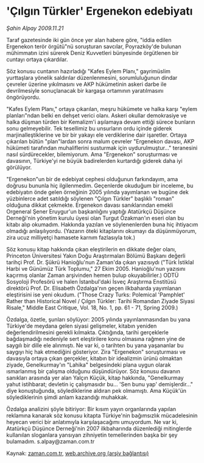 # 'Çılgın Türkler' Ergenekon edebiyatı

*Şahin Alpay 2009.11.21*

<tr><td class="metin" colspan="2" style="padding-top: 20px; padding-left: 5px; ">Taraf gazetesinde iki gün önce yer alan habere göre, "iddia edilen Ergenekon terör örgütü"nü soruşturan savcılar, Poyrazköy'de bulunan mühimmatın izini sürerek Deniz Kuvvetleri bünyesinde örgütlenen bir cuntayı ortaya çıkardılar.</td></tr><tr><td class="metin" colspan="2" style="padding-top: 20px; padding-left: 5px; "><p>Söz konusu cuntanın hazırladığı "Kafes Eylem Planı," gayrimüslim yurttaşlara yönelik saldırılar düzenlenmesini, sorumluluğunun dindar çevreler üzerine yıkılmasını ve AKP hükümetinin askeri darbe ile devrilmesiyle sonuçlanacak bir kargaşa ortamının yaratılmasını öngörüyordu.
<p> "Kafes Eylem Planı," ortaya çıkarılan, meşru hükümete ve halka karşı "eylem planları"ndan belki en dehşet verici olanı. Askeri okullar demokrasiye ve halka düşman türden bir Kemalizm'i aşılamaya devam ettiği sürece bunların sonu gelmeyebilir. Tek tesellimiz bu unsurların ordu içinde giderek marjinalleştiklerine ve bir bir yakayı ele verdiklerine dair işaretler. Ortaya çıkarılan bütün "plan"lardan sonra malum çevreler "Ergenekon davası, AKP hükümeti tarafından muhaliflerini susturmak için uydurulmuştur..." teranesini nasıl sürdürecekler, bilemiyorum. Ama "Ergenekon" soruşturması ve davasının, Türkiye'yi ne büyük badirelerden kurtardığı giderek daha iyi görülüyor.
<p> "Ergenekon"un bir de edebiyat cephesi olduğunun farkındayım, ama doğrusu bununla hiç ilgilenmedim. Geçenlerde okuduğum bir inceleme, bu edebiyatın önde gelen örneğinin 2005 yılında yayımlanan ve bugüne dek yüzbinlerce adet satıldığı söylenen "Çılgın Türkler" başlıklı "roman" olduğuna dikkat çekmekte. Ergenekon davası sanıklarından emekli Orgeneral Şener Eruygur'un başkanlığını yaptığı Atatürkçü Düşünce Derneği'nin yönetim kurulu üyesi olan Turgut Özakman'ın eseri olan bu kitabı alıp okumadım. Hakkında yazılan ve söylenenlerden buna hiç ihtiyacım olmadığı anlaşılıyordu. (Yazarın öteki kitaplarını okumayı da düşünmüyorum, zira ucuz milliyetçi hamasete karnım fazlasıyla tok.)
<p> Söz konusu kitap hakkında çıkan eleştirilerin en dikkate değer olanı, Princeton Üniversitesi Yakın Doğu Araştırmaları Bölümü Başkanı değerli tarihçi Prof. Dr. Şükrü Hanioğlu'nun Zaman'da çıkan yazısıydı ("Türk İstiklal Harbi ve Günümüz Türk Toplumu," 27 Ekim 2005. Hanioğlu'nun yazısını kaçırmış olanlar Zaman arşivinden hemen bulup okuyabilirler.) ODTÜ Sosyoloji Profesörü ve halen İstanbul'daki İsveç Araştırma Enstitüsü direktörü Prof. Dr. Elisabeth Özdalga'nın geçen ilkbaharda yayımlanan eleştirisini ise yeni okudum. ("Those Crazy Turks: Polemical 'Pamphlet' Rather than Historical Novel / Çılgın Türkler: Tarihi Romandan Ziyade Siyasi Risale," Middle East Critique, Vol. 18, No. 1, pp. 61 - 71, Spring 2009.)
<p> Özdalga, özetle, şunları söylüyor: 2005 yılında yayınlanmasından bu yana Türkiye'de meydana gelen siyasi gelişmeler, kitabın yeniden değerlendirilmesini gerekli kılmakta. Çıktığında, tarihi gerçeklerle bağdaşmadığı nedeniyle sert eleştirilere konu olmasına rağmen yine de saygılı bir dille ele alınmıştı. Ne var ki, o tarihten bu yana yaşananlar bu saygıyı hiç hak etmediğini gösteriyor. Zira "Ergenekon" soruşturması ve davasıyla ortaya çıkan gerçekler, kitabın bir idealizmin ürünü olmaktan ziyade, Genelkurmay'ın "Lahika" belgesindeki plana uygun olarak ısmarlanmış bir çalışma olduğunu düşündürüyor. Söz konusu davanın sanıkları arasında yer alan Yalçın Küçük, kitap hakkında, "Genelkurmay yahut istihbarat; devletin iç çalışmasıdır bu... 'Sen bunu yap' demişlerdir..." diye konuştuğunda, söylediklerine aldıran pek olmamıştı. Ama Küçük'ün söylediklerinin şimdi anlam kazandığı muhakkak.
<p> Özdalga analizini şöyle bitiriyor: Bir kısım yayın organlarında yapılan reklamına kanarak söz konusu kitapta Türkiye'nin bağımsızlık mücadelesinin heyecan verici bir anlatımıyla karşılaşacağımı umuyordum. Ne var ki, Atatürkçü Düşünce Derneği'nin 2007 ilkbaharında düzenlediği mitinglerde kullanılan sloganlara yansıyan zihniyetin temellerinden başka bir şey bulamadım. s.alpay@zaman.com.tr<br/></p></p></p></p></p></p></td></tr>

Kaynak: [zaman.com.tr](http://zaman.com.tr/yazar.do?yazino=918426), [web.archive.org (arşiv bağlantısı)](http://web.archive.org/web/20100204102628/http://zaman.com.tr:80/yazar.do?yazino=918426)
